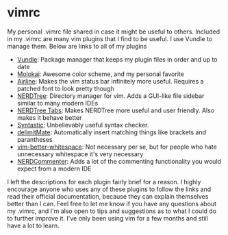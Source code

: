 # vimrc
My personal .vimrc file shared in case it might be useful to others. Included in my .vimrc are many vim plugins that I find to be useful. I use Vundle to manage them. Below are links to all of my plugins

* [Vundle](https://github.com/gmarik/Vundle.vim): Package manager that keeps my plugin files in order and up to date
* [Molokai](https://github.com/tomasr/molokai): Awesome color scheme, and my personal favorite
* [Airline](https://github.com/bling/vim-airline): Makes the vim status bar infinitely more useful. Requires a patched font to look pretty though
* [NERDTree](https://github.com/scrooloose/nerdtree): Directory manager for vim. Adds a GUI-like file sidebar similar to many modern IDEs
* [NERDTree Tabs](https://github.com/jistr/vim-nerdtree-tabs): Makes NERDTree more useful and user friendly. Also makes it behave better
* [Syntastic](https://github.com/scrooloose/syntastic): Unbelievably useful syntax checker.
* [delimitMate](https://github.com/Raimondi/delimitMate): Automatically insert matching things like brackets and parantheses
* [vim-better-whitespace](https://github.com/ntpeters/vim-better-whitespace): Not necessary per se, but for people who hate unnecessary whitespace it's very necessary
* [NERDCommenter](https://github.com/scrooloose/nerdcommenter): Adds a lot of the commenting functionality you would expect from a modern IDE

I left the descriptions for each plugin fairly brief for a reason. I highly encourage anyone who uses any of these plugins to follow the links and read their official documentation, because they can explain themselves better than I can. Feel free to let me know if you have any questions about my .vimrc, and I'm also open to tips and suggestions as to what I could do to further improve it. I've only been using vim for a few months and still have a lot to learn.
